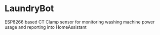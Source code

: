 # LaundryBot
ESP8266 based CT Clamp sensor for monitoring washing machine power usage and reporting into HomeAssistant
